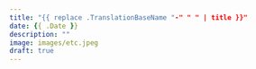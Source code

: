 ```yaml
---
title: "{{ replace .TranslationBaseName "-" " " | title }}"
date: {{ .Date }}
description: ""
image: images/etc.jpeg
draft: true
---
```

